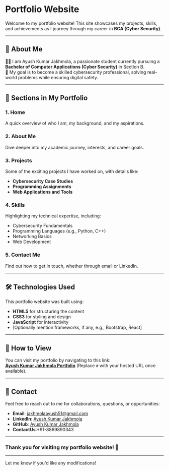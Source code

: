 
# Portfolio Website  

Welcome to my portfolio website! This site showcases my projects, skills, and achievements as I journey through my career in **BCA (Cyber Security)**.  

---

## 🚀 About Me  
👩‍🎓 I am Ayush Kumar Jakhmola, a passionate student currently pursuing a **Bachelor of Computer Applications (Cyber Security)** in Section B.  
🎯 My goal is to become a skilled cybersecurity professional, solving real-world problems while ensuring digital safety.  

---

## 📂 Sections in My Portfolio  

### 1. **Home**  
A quick overview of who I am, my background, and my aspirations.  

### 2. **About Me**  
Dive deeper into my academic journey, interests, and career goals.  

### 3. **Projects**  
Some of the exciting projects I have worked on, with details like:  
- **Cybersecurity Case Studies**  
- **Programming Assignments**  
- **Web Applications and Tools**  

### 4. **Skills**  
Highlighting my technical expertise, including:  
- Cybersecurity Fundamentals  
- Programming Languages (e.g., Python, C++)  
- Networking Basics  
- Web Development  

### 5. **Contact Me**  
Find out how to get in touch, whether through email or LinkedIn.  

---

## 🛠️ Technologies Used  
This portfolio website was built using:  
- **HTML5** for structuring the content  
- **CSS3** for styling and design  
- **JavaScript** for interactivity  
- [Optionally mention frameworks, if any, e.g., Bootstrap, React]  

---

## 🌟 How to View  
You can visit my portfolio by navigating to this link:  
**[Ayush Kumar Jakhmola Portfolio](#)** (Replace `#` with your hosted URL once available).  

---

## 📧 Contact  
Feel free to reach out to me for collaborations, questions, or opportunities:  
- **Email**: jakhmolaayush51@gmail.com  
- **LinkedIn**: [Ayush Kumar Jakhmola](www.linkedin.com/in/ayush-jakhmola-)  
- **GitHub**: [Ayush Kumar Jakhmola](https://github.com/ayusjakhmola17)  
- **ContactUs**:+91-8869890343 
---

### Thank you for visiting my portfolio website! 🚀  

---

Let me know if you'd like any modifications!
